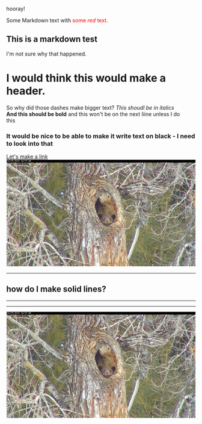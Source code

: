 <p> hooray! </p>

<!-- background: #ffc327 -->
<!-- color: #44647b -->

Some Markdown text with <span style="color:red">some *red* text</span>.


This is a markdown test
---
I'm not sure why that happened.
# I would think this would make a header.
So why did those dashes make bigger text?
_This shoudl be in italics_  
**And this should be bold**
and this won't be on the next liine unless I do  
this

### It would be nice to be able to make it write text on black - I need to look into that

[Let's make a link](www.google.com)  
![and insert an image](https://github.com/frannietrempe/Obsolete-Removable-Media-Guide/blob/master/images/BearInATree.png)

---
how do I make solid lines?  
---
***
___

![](https://github.com/frannietrempe/Obsolete-Removable-Media-Guide/blob/master/images/BearInATree.png)
